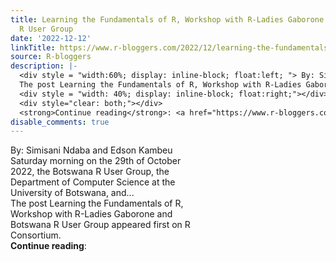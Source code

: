 ```yaml
---
title: Learning the Fundamentals of R, Workshop with R-Ladies Gaborone and Botswana
  R User Group
date: '2022-12-12'
linkTitle: https://www.r-bloggers.com/2022/12/learning-the-fundamentals-of-r-workshop-with-r-ladies-gaborone-and-botswana-r-user-group/
source: R-bloggers
description: |-
  <div style = "width:60%; display: inline-block; float:left; "> By: Simisani Ndaba and Edson Kambeu  Saturday morning on the 29th of October 2022, the Botswana R User Group, the Department of Computer Science at the University of Botswana, and...<br />
  The post Learning the Fundamentals of R, Workshop with R-Ladies Gaborone and Botswana R User Group appeared first on R Consortium.</div>
  <div style = "width: 40%; display: inline-block; float:right;"></div>
  <div style="clear: both;"></div>
  <strong>Continue reading</strong>: <a href="https://www.r-bloggers.com/2022/12/learning-the-fundamentals-of-r-w ...
disable_comments: true
---
```

<div style = "width:60%; display: inline-block; float:left; "> By: Simisani Ndaba and Edson Kambeu  Saturday morning on the 29th of October 2022, the Botswana R User Group, the Department of Computer Science at the University of Botswana, and...<br />
The post Learning the Fundamentals of R, Workshop with R-Ladies Gaborone and Botswana R User Group appeared first on R Consortium.</div>
<div style = "width: 40%; display: inline-block; float:right;"></div>
<div style="clear: both;"></div>
<strong>Continue reading</strong>: <a href="https://www.r-bloggers.com/2022/12/learning-the-fundamentals-of-r-w ...